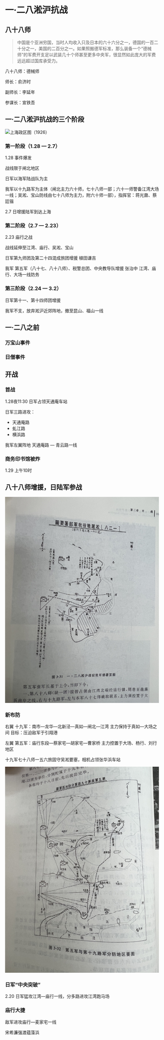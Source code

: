 # 一·二八淞沪抗战

## 八十八师
> 中国是个亚洲穷国，当时人均收入只及日本的六十六分之一，德国的一百二十分之一，美国的二百分之一。如果照搬德军标准，那么装备一个“德械师”的军费开支足以武装几十个师甚至更多中央军，很显然如此庞大的军费远远超过国库承受力。

八十八师：德械师

师长：俞济时

副师长：李延年

参谋长：宣铁吾

## 一·二八淞沪抗战的三个阶段

![上海政区图（1926）](../pictures/vcMap_ID-666_No-1.jpeg)

### 第一阶段（1.28 — 2.7）

1.28 事件爆发

战线限于闸北地区

日军以海军陆战队为主

我军以十九路军为主体（闸北主力六十师，七十八师一部；六十一师警备江湾大场一线；吴淞、宝山防线由七十八师为主力，附六十师一部），指挥官：蒋光鼐、蔡廷锴

2.7 日增援陆军到达上海

### 第二阶段（2.7 — 2.23）

2.23 庙行之战

战线延伸至江湾、庙行、吴淞、宝山

日军第九师团及第二十四混成旅团增援 植田谦吉

我军 第五军（八十七、八十八师）、税警总团、中央教导队增援 张治中 江湾、庙行、大场一线防务

### 第三阶段（2.24 — 3.2）

日军第十一、第十四师团增援

我军不支，放弃淞沪近郊阵地，撤至昆山、福山一线

## 一·二八之前

### 万宝山事件

### 日僧事件

## 开战

### 首战

1.28夜11:30 日军占领天通庵车站

日军三路进攻：

- 天通庵路
- 虬江路
- 横浜路

我军左翼阵地 天通庵路 — 青云路一线

### 商务印书馆被炸

1.29 上午10时

## 八十八师增援，日陆军参战

![IMG_4974](../pictures/IMG_4974.jpg)

### 新布防

右翼 十九军：南市—龙华—北新泾—真如—闸北—江湾 主力保持于真如—大场之间 目标：压迫敌军于引翔港

左翼 第五军：庙行东段—蔡家宅—胡家宅—曹家桥 主力控置于大场、杨行、刘行地区

十九军七十八师一五六旅固守吴淞要塞，相机占领张华浜车站

![IMG_4975](../pictures/IMG_4975.jpg)

### 日军“中央突破”

2.20 日军猛攻江湾—庙行一线，分多路进攻江湾跑马场

### 庙行大捷

敌军进攻庙行—麦家宅一线

宋希濂强渡蕴藻浜



